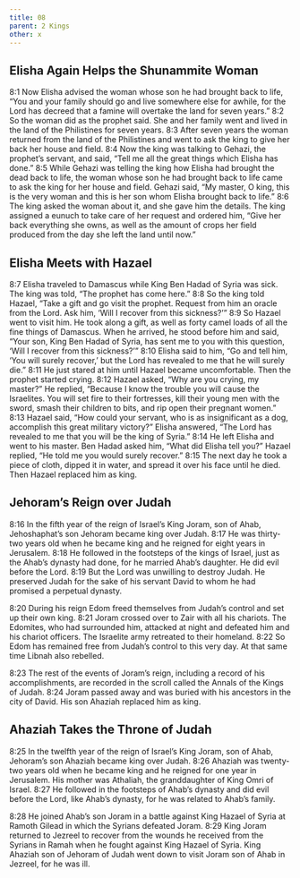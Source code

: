 ```yaml
---
title: 08
parent: 2 Kings
other: x
---
```


## Elisha Again Helps the Shunammite Woman

<a name="8:1">8:1</a> Now Elisha advised the woman whose son he had brought back to life, “You and your family should go and live somewhere else for awhile, for the Lord has decreed that a famine will overtake the land for seven years.” <a name="8:2">8:2</a> So the woman did as the prophet said. She and her family went and lived in the land of the Philistines for seven years. <a name="8:3">8:3</a> After seven years the woman returned from the land of the Philistines and went to ask the king to give her back her house and field. <a name="8:4">8:4</a> Now the king was talking to Gehazi, the prophet’s servant, and said, “Tell me all the great things which Elisha has done.” <a name="8:5">8:5</a> While Gehazi was telling the king how Elisha had brought the dead back to life, the woman whose son he had brought back to life came to ask the king for her house and field. Gehazi said, “My master, O king, this is the very woman and this is her son whom Elisha brought back to life.” <a name="8:6">8:6</a> The king asked the woman about it, and she gave him the details. The king assigned a eunuch to take care of her request and ordered him, “Give her back everything she owns, as well as the amount of crops her field produced from the day she left the land until now.”

## Elisha Meets with Hazael

<a name="8:7">8:7</a> Elisha traveled to Damascus while King Ben Hadad of Syria was sick. The king was told, “The prophet has come here.” <a name="8:8">8:8</a> So the king told Hazael, “Take a gift and go visit the prophet. Request from him an oracle from the Lord. Ask him, ‘Will I recover from this sickness?’” <a name="8:9">8:9</a> So Hazael went to visit him. He took along a gift, as well as forty camel loads of all the fine things of Damascus. When he arrived, he stood before him and said, “Your son, King Ben Hadad of Syria, has sent me to you with this question, ‘Will I recover from this sickness?’” <a name="8:10">8:10</a> Elisha said to him, “Go and tell him, ‘You will surely recover,’ but the Lord has revealed to me that he will surely die.” <a name="8:11">8:11</a> He just stared at him until Hazael became uncomfortable. Then the prophet started crying. <a name="8:12">8:12</a> Hazael asked, “Why are you crying, my master?” He replied, “Because I know the trouble you will cause the Israelites. You will set fire to their fortresses, kill their young men with the sword, smash their children to bits, and rip open their pregnant women.” <a name="8:13">8:13</a> Hazael said, “How could your servant, who is as insignificant as a dog, accomplish this great military victory?” Elisha answered, “The Lord has revealed to me that you will be the king of Syria.” <a name="8:14">8:14</a> He left Elisha and went to his master. Ben Hadad asked him, “What did Elisha tell you?” Hazael replied, “He told me you would surely recover.” <a name="8:15">8:15</a> The next day he took a piece of cloth, dipped it in water, and spread it over his face until he died. Then Hazael replaced him as king.

## Jehoram’s Reign over Judah

<a name="8:16">8:16</a> In the fifth year of the reign of Israel’s King Joram, son of Ahab, Jehoshaphat’s son Jehoram became king over Judah. <a name="8:17">8:17</a> He was thirty-two years old when he became king and he reigned for eight years in Jerusalem. <a name="8:18">8:18</a> He followed in the footsteps of the kings of Israel, just as the Ahab’s dynasty had done, for he married Ahab’s daughter. He did evil before the Lord. <a name="8:19">8:19</a> But the Lord was unwilling to destroy Judah. He preserved Judah for the sake of his servant David to whom he had promised a perpetual dynasty.

<a name="8:20">8:20</a> During his reign Edom freed themselves from Judah’s control and set up their own king. <a name="8:21">8:21</a> Joram crossed over to Zair with all his chariots. The Edomites, who had surrounded him, attacked at night and defeated him and his chariot officers. The Israelite army retreated to their homeland. <a name="8:22">8:22</a> So Edom has remained free from Judah’s control to this very day. At that same time Libnah also rebelled.

<a name="8:23">8:23</a> The rest of the events of Joram’s reign, including a record of his accomplishments, are recorded in the scroll called the Annals of the Kings of Judah. <a name="8:24">8:24</a> Joram passed away and was buried with his ancestors in the city of David. His son Ahaziah replaced him as king.

## Ahaziah Takes the Throne of Judah

<a name="8:25">8:25</a> In the twelfth year of the reign of Israel’s King Joram, son of Ahab, Jehoram’s son Ahaziah became king over Judah. <a name="8:26">8:26</a> Ahaziah was twenty-two years old when he became king and he reigned for one year in Jerusalem. His mother was Athaliah, the granddaughter of King Omri of Israel. <a name="8:27">8:27</a> He followed in the footsteps of Ahab’s dynasty and did evil before the Lord, like Ahab’s dynasty, for he was related to Ahab’s family.

<a name="8:28">8:28</a> He joined Ahab’s son Joram in a battle against King Hazael of Syria at Ramoth Gilead in which the Syrians defeated Joram. <a name="8:29">8:29</a> King Joram returned to Jezreel to recover from the wounds he received from the Syrians in Ramah when he fought against King Hazael of Syria. King Ahaziah son of Jehoram of Judah went down to visit Joram son of Ahab in Jezreel, for he was ill.
